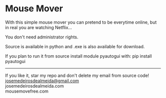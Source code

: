 # Mouse Mover
With this simple mouse mover you can pretend to be everytime online, but in real you are watching Netflix...

You don't need administrator rights.

Source is available in python and .exe is also available for download.

If you plan to run it from source install module pyautogui with:
pip install pyautogui

-----------------------------------------------------------------------------

If you like it, star my repo and don't delete my email from source code!<br />
josemedeirosdealmeida@gmail.com <br />
josemedeirosdealmeida.com <br />
mousemovefree.com
